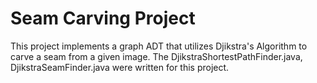 # Seam Carving Project

This project implements a graph ADT that utilizes Djikstra's Algorithm to carve a seam from a given image. The DjikstraShortestPathFinder.java, DjikstraSeamFinder.java were written for this project. 

